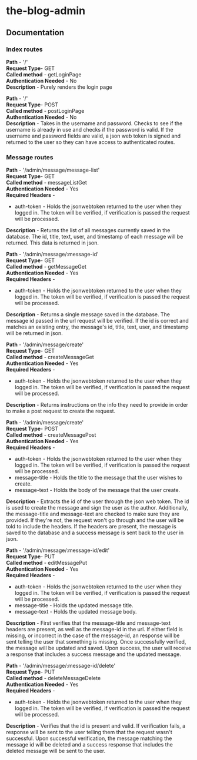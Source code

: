 # the-blog-admin

## Documentation

### Index routes

**Path** - '/'  
**Request Type**- GET  
**Called method** - getLoginPage  
**Authentication Needed** - No  
**Description** - Purely renders the login page

**Path** - '/'  
**Request Type**- POST  
**Called method** - postLoginPage  
**Authentication Needed** - No  
**Description** - Takes in the username and password. Checks to see if the username is already in use and checks if the password is valid. If the username and password fields are valid, a json web token is signed and returned to the user so they can have access to authenticated routes.

### Message routes

**Path** - '/admin/message/message-list'  
**Request Type**- GET  
**Called method** - messageListGet  
**Authentication Needed** - Yes  
**Required Headers** -

- auth-token - Holds the jsonwebtoken returned to the user when they logged in. The token will be verified, if verification is passed the request will be processed.

**Description** - Returns the list of all messages currently saved in the database. The id, title, text, user, and timestamp of each message will be returned. This data is returned in json.

**Path** - '/admin/message/:message-id'  
**Request Type**- GET  
**Called method** - getMessageGet  
**Authentication Needed** - Yes  
**Required Headers** -

- auth-token - Holds the jsonwebtoken returned to the user when they logged in. The token will be verified, if verification is passed the request will be processed.

**Description** - Returns a single message saved in the database. The message id passed in the url request will be verified. If the id is correct and matches an existing entry, the message's id, title, text, user, and timestamp will be returned in json.

**Path** - '/admin/message/create'  
**Request Type**- GET  
**Called method** - createMessageGet  
**Authentication Needed** - Yes  
**Required Headers** -

- auth-token - Holds the jsonwebtoken returned to the user when they logged in. The token will be verified, if verification is passed the request will be processed.

**Description** - Returns instructions on the info they need to provide in order to make a post request to create the request.

**Path** - '/admin/message/create'  
**Request Type**- POST  
**Called method** - createMessagePost  
**Authentication Needed** - Yes  
**Required Headers** -

- auth-token - Holds the jsonwebtoken returned to the user when they logged in. The token will be verified, if verification is passed the request will be processed.
- message-title - Holds the title to the message that the user wishes to create.
- message-text - Holds the body of the message that the user create.

**Description** - Extracts the id of the user through the json web token. The id is used to create the message and sign the user as the author. Additionally, the message-title and message-text are checked to make sure they are provided. If they're not, the request won't go through and the user will be told to include the headers. If the headers are present, the message is saved to the database and a success message is sent back to the user in json.

**Path** - '/admin/message/:message-id/edit'  
**Request Type**- PUT  
**Called method** - editMessagePut  
**Authentication Needed** - Yes  
**Required Headers** -

- auth-token - Holds the jsonwebtoken returned to the user when they logged in. The token will be verified, if verification is passed the request will be processed.
- message-title - Holds the updated message title.
- message-text - Holds the updated message body.

**Description** - First verifies that the message-title and message-text headers are present, as well as the message-id in the url. If either field is missing, or incorrect in the case of the message-id, an response will be sent telling the user that something is missing. Once successfully verified, the message will be updated and saved. Upon success, the user will receive a response that includes a success message and the updated message.

**Path** - '/admin/message/:message-id/delete'  
**Request Type**- PUT  
**Called method** - deleteMessageDelete  
**Authentication Needed** - Yes  
**Required Headers** -

- auth-token - Holds the jsonwebtoken returned to the user when they logged in. The token will be verified, if verification is passed the request will be processed.

**Description** - Verifies that the id is present and valid. If verification fails, a response will be sent to the user telling them that the request wasn't successful. Upon successful verification, the message matching the message id will be deleted and a success response that includes the deleted message will be sent to the user.
